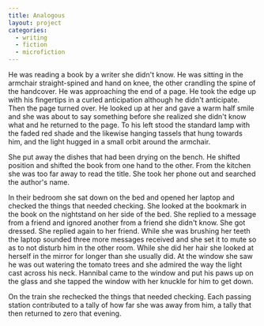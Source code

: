 ```yaml
---
title: Analogous
layout: project
categories:
  - writing
  - fiction
  - microfiction
---
```

He was reading a book by a writer she didn't know. He was sitting in the
armchair straight-spined and hand on knee, the other crandling the spine of the
handcover. He was approaching the end of a page. He took the edge up with his
fingertips in a curled anticipation although he didn't anticipate. Then the page
turned over. He looked up at her and gave a warm half smile and she was about to
say something before she realized she didn't know what and he returned to the
page. To his left stood the standard lamp with the faded red shade and the
likewise hanging tassels that hung towards him, and the light hugged in a small
orbit around the armchair.

She put away the dishes that had been drying on the bench. He shifted position
and shifted the book from one hand to the other. From the kitchen she was too
far away to read the title. She took her phone out and searched the author's
name.

In their bedroom she sat down on the bed and opened her laptop and checked the
things that needed checking. She looked at the bookmark in the book on the
nightstand on her side of the bed. She replied to a message from a friend and
ignored another from a friend she didn't know. She got dressed. She replied
again to her friend. While she was brushing her teeth the laptop sounded three
more messages received and she set it to mute so as to not disturb him in the
other room. While she did her hair she looked at herself in the mirror for
longer than she usually did. At the window she saw he was out watering the
tomato trees and she admired the way the light cast across his neck. Hannibal
came to the window and put his paws up on the glass and she tapped the window
with her knuckle for him to get down.

On the train she rechecked the things that needed checking. Each passing station
contributed to a tally of how far she was away from him, a tally that then
returned to zero that evening.
